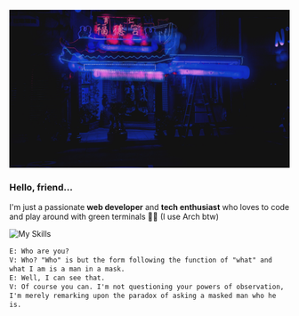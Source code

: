 ![](./image.jpg)

### Hello, friend...

I'm just a passionate **web developer** and **tech enthusiast** who loves to code and play around with green terminals 🧑‍💻
(I use Arch btw)

![My Skills](https://skillicons.dev/icons?i=js,html,css,sass,tailwind,jquery,react,vue,nodejs,vite,webpack,php,py,mysql,neovim,vscodium,git,bash,linux,arch&perline=10)

```
E: Who are you?
V: Who? "Who" is but the form following the function of "what" and what I am is a man in a mask.
E: Well, I can see that.
V: Of course you can. I'm not questioning your powers of observation, I'm merely remarking upon the paradox of asking a masked man who he is.
```
